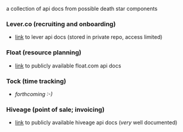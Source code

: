 a collection of api docs from possible death star components

### Lever.co (recruiting and onboarding)
* [link](https://github.com/18F/operations/blob/master/death-star/leverapi.html) to lever api docs (stored in private repo, access limited)


### Float (resource planning)
* [link](https://github.com/floatschedule/api) to publicly available float.com api docs


### Tock (time tracking)
* *forthcoming :-)*


### Hiveage (point of sale; invoicing)
* [link](https://www.hiveage.com/api/) to publicly available hiveage api docs (_very_ well documented)
